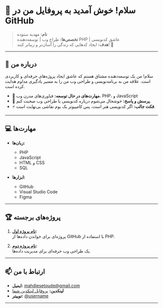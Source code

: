 # 👋 سلام! خوش آمدید به پروفایل من در GitHub

> **نام:** مهدیه ستوده  
> **تخصص‌ها:** طراح وب | توسعه‌دهنده PHP | عاشق کدنویسی  
> **هدف:** ایجاد کدهایی که زندگی را آسان‌تر و زیباتر کنند! 🌟

---

## 🚀 درباره من

سلام! من یک توسعه‌دهنده مشتاق هستم که عاشق ایجاد پروژه‌های حرفه‌ای و کاربردی است. علاقه من به برنامه‌نویسی و طراحی وب من را به مسیر یادگیری مداوم هدایت کرده است.

- 🌱 **مهارت‌های در حال توسعه:** فناوری‌های مدرن وب، PHP، و JavaScript
- 💬 **پرسش و پاسخ:** خوشحال می‌شوم درباره کدنویسی یا طراحی وب صحبت کنم.
- ⚡ **فکت جالب:** اگر کدنویسی هنر است، پس کامپیوتر یک بوم نقاشی بی‌نهایت است.

---

## 💻 مهارت‌ها

- **زبان‌ها:**  
  - PHP  
  - JavaScript  
  - HTML و CSS  
  - SQL  

- **ابزارها:**  
  - GitHub  
  - Visual Studio Code  
  - Figma  

---

## 🏆 پروژه‌های برجسته

1. **[نام پروژه اول](https://github.com/your-username/project-1):**  
   پروژه‌ای برای خواندن داده‌ها از GitHub با استفاده از PHP.

2. **[نام پروژه دوم](https://github.com/your-username/project-2):**  
   یک طراحی وب حرفه‌ای برای مدیریت داده‌ها.

---

## 📫 ارتباط با من

- **ایمیل:** [mahdiesetoude@gmail.com](mailto:your-email@example.com)  
- **لینکدین:** [پروفایل لینکدین شما](https://ir.linkedin.com/in/mahdie-setoude-ba3044220)  
- **توییتر:** [@username](https://twitter.com/username)

---
